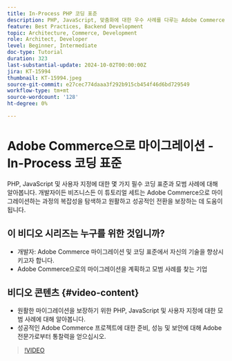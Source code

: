 ```yaml
---
title: In-Process PHP 코딩 표준
description: PHP, JavaScript, 맞춤화에 대한 우수 사례를 다루는 Adobe Commerce 마이그레이션을 위한 In-Process 코딩 표준에 대한 개요입니다.
feature: Best Practices, Backend Development
topic: Architecture, Commerce, Development
role: Architect, Developer
level: Beginner, Intermediate
doc-type: Tutorial
duration: 323
last-substantial-update: 2024-10-02T00:00:00Z
jira: KT-15994
thumbnail: KT-15994.jpeg
source-git-commit: e27cec774daaa3f292b915cb454f46d6bd729549
workflow-type: tm+mt
source-wordcount: '128'
ht-degree: 0%

---
```



# Adobe Commerce으로 마이그레이션 - In-Process 코딩 표준

PHP, JavaScript 및 사용자 지정에 대한 몇 가지 필수 코딩 표준과 모범 사례에 대해 알아봅니다. 개발자이든 비즈니스든 이 튜토리얼 세트는 Adobe Commerce으로 마이그레이션하는 과정의 복잡성을 탐색하고 원활하고 성공적인 전환을 보장하는 데 도움이 됩니다.

## 이 비디오 시리즈는 누구를 위한 것입니까?

* 개발자: Adobe Commerce 마이그레이션 및 코딩 표준에서 자신의 기술을 향상시키고자 합니다.
* Adobe Commerce으로의 마이그레이션을 계획하고 모범 사례를 찾는 기업

## 비디오 콘텐츠 {#video-content}

* 원활한 마이그레이션을 보장하기 위한 PHP, JavaScript 및 사용자 지정에 대한 모범 사례에 대해 알아봅니다.
* 성공적인 Adobe Commerce 프로젝트에 대한 준비, 성능 및 보안에 대해 Adobe 전문가로부터 통찰력을 얻으십시오.

>[!VIDEO](https://video.tv.adobe.com/v/3434857?learn=on)
